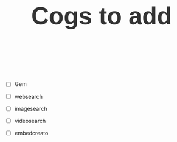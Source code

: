 <div align="center" style="font-size: 32px; font-family: Monserrat, sans-serif; color: #333; padding: 60px;">
  <h1>Cogs to add</h1>
</div> <br>

- [ ] Gem

- [ ]  websearch
- [ ] imagesearch
- [ ] videosearch
- [ ] embedcreato
